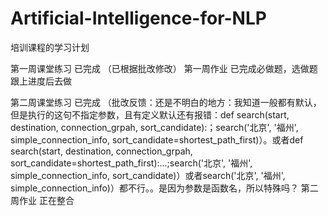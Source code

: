 # Artificial-Intelligence-for-NLP
培训课程的学习计划

第一周课堂练习  已完成      （已根据批改修改）
第一周作业     已完成必做题，选做题跟上进度后去做

第二周课堂练习   已完成     （批改反馈：还是不明白的地方：我知道一般都有默认，但是执行的这句不指定参数，且有定义默认还有报错：def search(start, destination, connection_grpah, sort_candidate):；search('北京', '福州', simple_connection_info, sort_candidate=shortest_path_first)）。或者def search(start, destination, connection_grpah, sort_candidate=shortest_path_first):...;search('北京', '福州', simple_connection_info, sort_candidate)）或者search('北京', '福州', simple_connection_info)）都不行。。是因为参数是函数名，所以特殊吗？
第二周作业   正在整合




